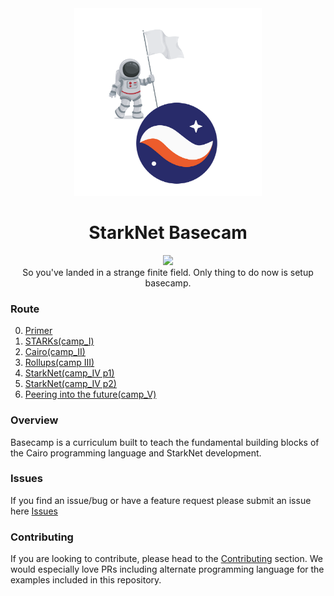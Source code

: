 <div align="center">
    <img src="./misc/basecamp.png" style="width: 300px">
    <h1>StarkNet Basecam</h1>
</div>

<p align="center">
    <a href="https://starkware.co/">
        <img src="https://img.shields.io/badge/powered_by-StarkWare-navy">
    </a>
    <br>
    <span>
        So you've landed in a strange finite field. Only thing to do now is setup basecamp.
    </span>
</p>

### Route

0. [Primer](./primer/README.md)
1. [STARKs(camp_I)](./camp_I/README.md)
2. [Cairo(camp_II)](./camp_II/README.md)
3. [Rollups(camp III)](./camp_III/README.md)
4. [StarkNet(camp_IV p1)](./camp_IV/README.md#p1)
5. [StarkNet(camp_IV p2)](./camp_IV/README.md#p2)
6. [Peering into the future(camp_V)](./camp_V/README.md)

### Overview

Basecamp is a curriculum built to teach the fundamental building blocks of the Cairo programming language and StarkNet development.

### Issues

If you find an issue/bug or have a feature request please submit an issue here
[Issues](https://github.com/starknet-edu/basecamp/issues)

### Contributing

If you are looking to contribute, please head to the
[Contributing](https://github.com/starknet-edu/basecamp/blob/main/CONTRIBUTING.md) section. We would especially love PRs including alternate programming language for the examples included in this repository.
